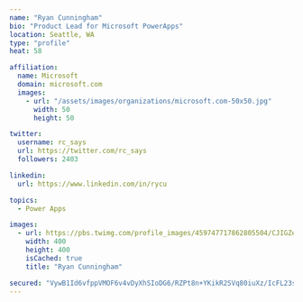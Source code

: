 ```yaml
---
name: "Ryan Cunningham"
bio: "Product Lead for Microsoft PowerApps"
location: Seattle, WA
type: "profile"
heat: 58

affiliation:
  name: Microsoft
  domain: microsoft.com
  images:
    - url: "/assets/images/organizations/microsoft.com-50x50.jpg"
      width: 50
      height: 50

twitter:
  username: rc_says
  url: https://twitter.com/rc_says
  followers: 2403

linkedin:
  url: https://www.linkedin.com/in/rycu

topics:
  - Power Apps

images:
  - url: https://pbs.twimg.com/profile_images/459747717862805504/CJIGZejd_400x400.png
    width: 400
    height: 400
    isCached: true
    title: "Ryan Cunningham"

secured: "VywB1Id6vfppVMOF6v4vDyXhSIoDG6/RZPt8n+YKikR2SVq80iuXz/IcFL23sDbQw8XPr01DDdcZaz64PWQVJEwllvmBWwq/m8sYTvqu72OucgibKrAt2xmX60RWS0jS2yQq81PJEN9eY900ZYvYBk+3kJfKjKKUKJnmddxXQuBmTFiw+k7WtAYjW2kEDgejbuz9LJIy9stSaJKsY94pV4XeRFqtdDrH1DMetUWXfwnEipBCR/CdG6qVKVb0CbEm5Ba54j7pkCsUGPVctnF4irCpJzwU3iwcHBVX3S8xFyR+MTKI+PkDrYlUTFjQQn+MHjFbbzJSMQdcPMhNDuozCZutbsnS0vBaOC6d63uCjmmSYRkxkTO7alERiArhC39ZrUTzZzUC4kcfCDVoDjEhcWN5/+BgRzLUPSK2+9FeBRw=;nObKFOUD74PEv2QT1tTvPw=="
---
```


